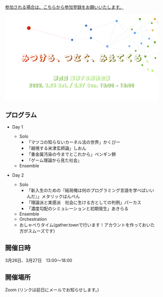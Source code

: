 [参加される場合は、こちらから参加登録をお願いいたします。](https://forms.gle/Sdy53h5LUSWp9ftr5)

![flier4](figs/flier4.png)


## プログラム

* Day 1
    * Solo
        * 「マツコの知らないカーネル法の世界」かくびー
        * 「越境する米津玄師論」しおん
        * 「重金属汚染の今までとこれから」ペンギン餅
        * 「ゲーム理論から見た社会」
    * Ensemble

* Day 2
    * Solo
        * 「新入生のための『結局俺は何のプログラミング言語を学べばいいんだ』」メタリックはんぺん
        * 「理論派と実感派　社会に生ける方としての判例」パーカス
        * 「濃度勾配のシミュレーションと初期発生」あきらる
    * Ensemble
    * Orchestration
    * おしゃべりタイム(gather.townで行います！アカウントを作っておいた方がスムーズです)


## 開催日時

3月26日、3月27日　13:00〜18:00

## 開催場所

Zoom (リンクは前日にメールでお知らせします。)

